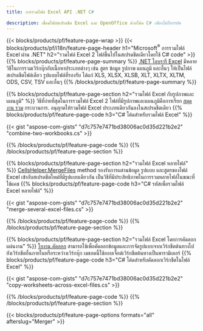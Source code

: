 ```yaml
---
title: การรวมไฟล์ Excel API .NET C#

description: เชื่อมไฟล์สเปรดชีต Excel และ OpenOffice ด้วยโค้ด C# เพียงไม่กี่บรรทัด
---
```

{{< blocks/products/pf/feature-page-wrap >}}
{{< blocks/products/pf/i18n/feature-page-header h1="Microsoft<sup>&reg;</sup> การรวมไฟล์ Excel ผ่าน .NET" h2="รวมไฟล์ Excel 2 ไฟล์ขึ้นไปในสเปรดชีตเดียวโดยใช้ C# code" >}}
{{% blocks/products/pf/feature-page-summary %}}
[.NET ไลบรารี Excel](/cells/net/) มีหลายวิธีในการรวมเวิร์กบุ๊กกับเนื้อหาประเภทต่างๆ เช่น สูตร ข้อมูล รูปภาพ แผนภูมิ และอื่นๆ ให้เป็นไฟล์สเปรดชีตไฟล์เดียว รูปแบบไฟล์ที่รองรับ ได้แก่ XLS, XLSX, XLSB, XLT, XLTX, XLTM, ODS, CSV, TSV และอื่นๆ
{{% /blocks/products/pf/feature-page-summary %}}

{{% blocks/products/pf/feature-page-section h2="รวมไฟล์ Excel กับรูปภาพและแผนภูมิ" %}}
วิธีที่ง่ายที่สุดในการรวมไฟล์ Excel 2 ไฟล์ที่มีรูปภาพและแผนภูมิคือการเรียก [สมุดงาน รวม](https://reference.aspose.com/cells/net/aspose.cells/workbook/methods/combine) กระบวนการ. อนุญาตให้รวมไฟล์ Excel ประเภทเดียวกันลงในสเปรดชีตเดียว
{{% blocks/products/pf/feature-page-code h3="C# โค้ดสำหรับรวมไฟล์ Excel" %}}

{{< gist "aspose-com-gists" "d7c757e7471bd38006ac0d35d221b2e2" "combine-two-workbooks.cs" >}}

{{% /blocks/products/pf/feature-page-code %}}
{{% /blocks/products/pf/feature-page-section %}}

{{% blocks/products/pf/feature-page-section h2="รวมไฟล์ Excel หลายไฟล์" %}}
[CellsHelper.MergeFiles](https://reference.aspose.com/cells/net/aspose.cells/cellshelper/methods/mergefiles) method รองรับการผสานข้อมูล รูปแบบ และสูตรของไฟล์ Excel เข้ากับสเปรดชีตใหม่ที่มีรูปแบบเดียวกัน เป็นวิธีที่มีประสิทธิภาพในการรวมหลายไฟล์ในขณะที่ใช้แคช 
{{% blocks/products/pf/feature-page-code h3="C# รหัสเพื่อรวมไฟล์ Excel หลายไฟล์" %}}

{{< gist "aspose-com-gists" "d7c757e7471bd38006ac0d35d221b2e2" "merge-several-excel-files.cs" >}}

{{% /blocks/products/pf/feature-page-code %}}
{{% /blocks/products/pf/feature-page-section %}}

{{% blocks/products/pf/feature-page-section h2="รวมไฟล์ Excel โดยการคัดลอกแผ่นงาน" %}}
[ใบงาน.คัดลอก](https://reference.aspose.com/cells/net/aspose.cells/worksheet/methods/copy/index) สามารถใช้เพื่อคัดลอกข้อมูลและการจัดรูปแบบจากเวิร์กชีตต้นทางไปยังเวิร์กชีตอื่นภายในหรือระหว่างเวิร์กบุ๊ก เมธอดนี้ใช้ออบเจ็กต์เวิร์กชีตต้นทางเป็นพารามิเตอร์
{{% blocks/products/pf/feature-page-code h3="C# โค้ดสำหรับคัดลอกเวิร์กชีตในไฟล์ Excel" %}}

{{< gist "aspose-com-gists" "d7c757e7471bd38006ac0d35d221b2e2" "copy-worksheets-across-excel-files.cs" >}}

{{% /blocks/products/pf/feature-page-code %}}
{{% /blocks/products/pf/feature-page-section %}}

{{< blocks/products/pf/feature-page-options formats="all" afterslug="Merger" >}}
